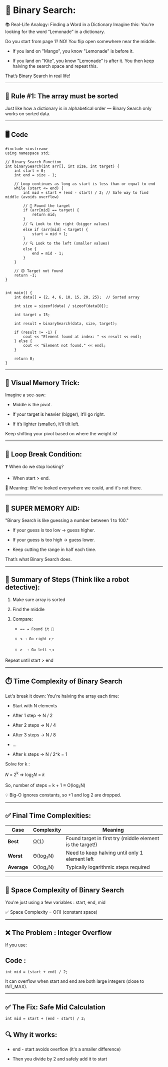 # 🧠 Binary Search:

📚 Real-Life Analogy: Finding a Word in a Dictionary
Imagine this:
You're looking for the word “Lemonade” in a dictionary.

Do you start from page 1? NO!
You flip open somewhere near the middle.

- If you land on "Mango", you know "Lemonade" is before it.

- If you land on "Kite", you know "Lemonade" is after it.
You then keep halving the search space and repeat this.

That’s Binary Search in real life!

---

## 🧪 Rule #1: The array must be sorted

Just like how a dictionary is in alphabetical order — Binary Search only works on sorted data.

---

## 🖥️ Code 
```
#include <iostream>
using namespace std;

// Binary Search Function
int binarySearch(int arr[], int size, int target) {
    int start = 0;
    int end = size - 1;

    // Loop continues as long as start is less than or equal to end
    while (start <= end) {
        int mid = start + (end - start) / 2; // Safe way to find middle (avoids overflow)

        // 🎯 Found the target
        if (arr[mid] == target) {
            return mid;
        }
        // 🔍 Look to the right (bigger values)
        else if (arr[mid] < target) {
            start = mid + 1;
        }
        // 🔍 Look to the left (smaller values)
        else {
            end = mid - 1;
        }
    }

    // 😞 Target not found
    return -1;
}


int main() {
    int data[] = {2, 4, 6, 10, 15, 20, 25};  // Sorted array

    int size = sizeof(data) / sizeof(data[0]);

    int target = 15;

    int result = binarySearch(data, size, target);

    if (result != -1) {
        cout << "Element found at index: " << result << endl;
    } else {
        cout << "Element not found." << endl;
    }

    return 0;
}

```

---

## 🧠 Visual Memory Trick:

Imagine a see-saw:

- Middle is the pivot.

- If your target is heavier (bigger), it’ll go right.

- If it’s lighter (smaller), it’ll tilt left.

Keep shifting your pivot based on where the weight is!

---


## 🔁 Loop Break Condition:
❓ When do we stop looking?

- When start > end.

🎯 Meaning: We've looked everywhere we could, and it's not there.

---

## 🧠 SUPER MEMORY AID:

"Binary Search is like guessing a number between 1 to 100."
- If your guess is too low → guess higher.

- If your guess is too high → guess lower.

- Keep cutting the range in half each time.

That’s what Binary Search does.

---

## 🚀 Summary of Steps (Think like a robot detective):

1. Make sure array is sorted

2. Find the middle

3. Compare:

    -     == → Found it 🎉

    -     < → Go right 👉

   -     >  → Go left 👈
  

Repeat until start > end

---

## ⏱️ Time Complexity of Binary Search

Let's break it down:
You're halving the array each time:

- Start with N elements

- After 1 step → N / 2

- After 2 steps → N / 4

- After 3 steps → N / 8

- ...

- After k steps → N / 2^k = 1

Solve for k :

𝑁 = 2<sup>k</sup>  ⇒ log<sub>2</sub>𝑁 = 𝑘

So, number of steps = k + 1 ≈ O(log₂N)

💡 Big-O ignores constants, so +1 and log 2 are dropped.

---

## ✅ Final Time Complexities:

| Case     | Complexity  | Meaning                                                   |
|----------|-------------|-----------------------------------------------------------|
| **Best** | Ω(1)        | Found target in first try (middle element is the target!) |
| **Worst**| Θ(log₂N)    | Need to keep halving until only 1 element left            |
| **Average** | O(log₂N) | Typically logarithmic steps required                      |

---


## 💾 Space Complexity of Binary Search

You're just using a few variables : start, end, mid

✅ Space Complexity = O(1) (constant space)

---

## ❌ The Problem : Integer Overflow

If you use:

## Code :

```
int mid = (start + end) / 2;
```

It can overflow when start and end are both large integers (close to INT_MAX).

---

## ✅ The Fix: Safe Mid Calculation

```
int mid = start + (end - start) / 2;
```

## 🔍 Why it works:

- end - start avoids overflow (it's a smaller difference)

- Then you divide by 2 and safely add it to start


